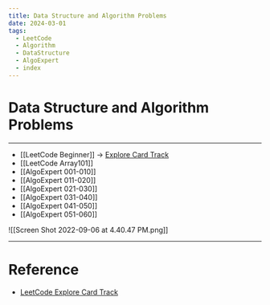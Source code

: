 ```yaml
---
title: Data Structure and Algorithm Problems
date: 2024-03-01
tags:
  - LeetCode
  - Algorithm
  - DataStructure
  - AlgoExpert
  - index
---
```

# Data Structure and Algorithm Problems

---

- [[LeetCode Beginner]] $\rightarrow$ [Explore Card Track](https://leetcode.com/explore/featured/card/the-leetcode-beginners-guide/679/sql-syntax/4358/)
- [[LeetCode Array101]]
- [[AlgoExpert 001-010]]
- [[AlgoExpert 011-020]]
- [[AlgoExpert 021-030]]
- [[AlgoExpert 031-040]]
- [[AlgoExpert 041-050]]
- [[AlgoExpert 051-060]]


![[Screen Shot 2022-09-06 at 4.40.47 PM.png]]


---

# Reference

- [LeetCode Explore Card Track](https://leetcode.com/explore/featured/card/the-leetcode-beginners-guide/679/sql-syntax/4358/)